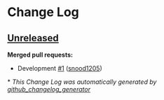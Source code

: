 # Change Log

## [Unreleased](https://github.com/snood1205/typescript_bridge/tree/HEAD)

**Merged pull requests:**

- Development [\#1](https://github.com/snood1205/typescript_bridge/pull/1) ([snood1205](https://github.com/snood1205))



\* *This Change Log was automatically generated by [github_changelog_generator](https://github.com/skywinder/Github-Changelog-Generator)*
